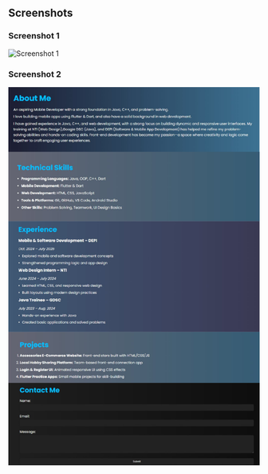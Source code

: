 ## Screenshots

### Screenshot 1
![Screenshot 1](screenshot1.png)

### Screenshot 2
![Screenshot 2](screenshot2.png)

